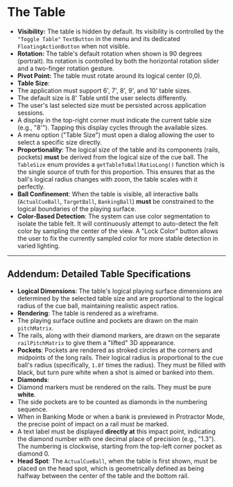 # The Table

* **Visibility:** The table is hidden by default. Its visibility is controlled by the `"Toggle Table"` `TextButton` in the menu and its dedicated `FloatingActionButton` when not visible.
* **Rotation:** The table's default rotation when shown is 90 degrees (portrait). Its rotation is controlled by both the horizontal rotation slider and a two-finger rotation gesture.
* **Pivot Point:** The table must rotate around its logical center (0,0).
* **Table Size**:
* The application must support 6', 7', 8', 9', and 10' table sizes.
* The default size is 8' Table until the user selects differently.
* The user's last selected size must be persisted across application sessions.
* A display in the top-right corner must indicate the current table size (e.g., "8'"). Tapping this display cycles through the available sizes.
* A menu option ("Table Size") must open a dialog allowing the user to select a specific size directly.
* **Proportionality**: The logical size of the table and its components (rails, pockets) **must** be derived from the logical size of the cue ball. The `TableSize` enum provides a `getTableToBallRatioLong()` function which is the single source of truth for this proportion. This ensures that as the ball's logical radius changes with zoom, the table scales with it perfectly.
* **Ball Confinement**: When the table is visible, all interactive balls (`ActualCueBall`, `TargetBall`, `BankingBall`) **must** be constrained to the logical boundaries of the playing surface.
* **Color-Based Detection**: The system can use color segmentation to isolate the table felt. It will continuously attempt to auto-detect the felt color by sampling the center of the view. A "Lock Color" button allows the user to fix the currently sampled color for more stable detection in varied lighting.

***
## Addendum: Detailed Table Specifications

* **Logical Dimensions**: The table's logical playing surface dimensions are determined by the selected table size and are proportional to the logical radius of the cue ball, maintaining realistic aspect ratios.
* **Rendering**: The table is rendered as a wireframe.
* The playing surface outline and pockets are drawn on the main `pitchMatrix`.
* The rails, along with their diamond markers, are drawn on the separate `railPitchMatrix` to give them a "lifted" 3D appearance.
* **Pockets**: Pockets are rendered as stroked circles at the corners and midpoints of the long rails. Their logical radius is proportional to the cue ball's radius (specifically, `1.8f` times the radius). They must be filled with black, but turn pure white when a shot is aimed or banked into them.
* **Diamonds**:
* Diamond markers must be rendered on the rails. They must be pure **white**.
* The side pockets are to be counted as diamonds in the numbering sequence.
* When in Banking Mode or when a bank is previewed in Protractor Mode, the precise point of impact on a rail must be marked.
* A text label must be displayed **directly at** this impact point, indicating the diamond number with one decimal place of precision (e.g., "1.3"). The numbering is clockwise, starting from the top-left corner pocket as diamond 0.
* **Head Spot**: The `ActualCueBall`, when the table is first shown, must be placed on the head spot, which is geometrically defined as being halfway between the center of the table and the bottom rail.